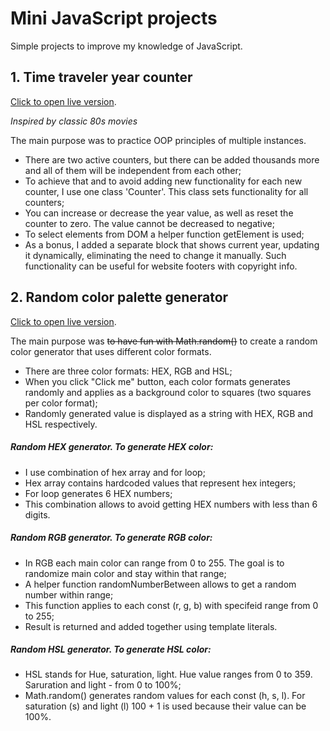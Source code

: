 # Mini JavaScript projects

Simple projects to improve my knowledge of JavaScript.

## 1. Time traveler year counter

[Click to open live version](https://codingonmars.github.io/js-mini-projects/time-traveler-counter/index.html).

_Inspired by classic 80s movies_

The main purpose was to practice OOP principles of multiple instances.

- There are two active counters, but there can be added thousands more and all of them will be independent from each other;
- To achieve that and to avoid adding new functionality for each new counter, I use one class 'Counter'. This class sets functionality for all counters;
- You can increase or decrease the year value, as well as reset the counter to zero.
  The value cannot be decreased to negative;
- To select elements from DOM a helper function getElement is used;
- As a bonus, I added a separate block that shows current year, updating it dynamically, eliminating the need to change it manually. Such functionality can be useful for website footers with copyright info.

## 2. Random color palette generator

[Click to open live version](https://codingonmars.github.io/js-mini-projects/color-switch/index.html).

The main purpose was ~~to have fun with Math.random()~~ to create a random color generator that uses different color formats.

- There are three color formats: HEX, RGB and HSL;
- When you click "Click me" button, each color formats generates randomly and applies as a background color to squares (two squares per color format);
- Randomly generated value is displayed as a string with HEX, RGB and HSL respectively.

##### Random HEX generator. To generate HEX color:

- I use combination of hex array and for loop;
- Hex array contains hardcoded values that represent hex integers;
- For loop generates 6 HEX numbers;
- This combination allows to avoid getting HEX numbers with less than 6 digits.

##### Random RGB generator. To generate RGB color:

- In RGB each main color can range from 0 to 255. The goal is to randomize main color and stay within that range;
- A helper function randomNumberBetween allows to get a random number within range;
- This function applies to each const (r, g, b) with specifeid range from 0 to 255;
- Result is returned and added together using template literals.

##### Random HSL generator. To generate HSL color:

- HSL stands for Hue, saturation, light. Hue value ranges from 0 to 359. Saruration and light - from 0 to 100%;
- Math.random() generates random values for each const (h, s, l). For saturation (s) and light (l) 100 + 1 is used because their value can be 100%.
